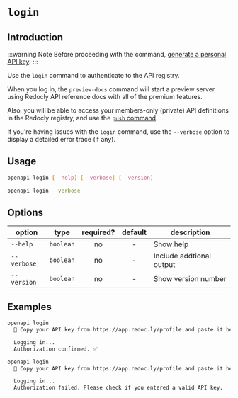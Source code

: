 # `login`

## Introduction

:::warning Note
Before proceeding with the command, [generate a personal API key](../../workflows/personal-api-keys.md).
:::

Use the `login` command to authenticate to the API registry.

When you log in, the `preview-docs` command will start a preview server using Redocly API reference docs with all of the premium features.

Also, you will be able to access your members-only (private) API definitions in the Redocly registry, and use the [`push` command](./push.md).

If you're having issues with the `login` command, use the `--verbose` option to display a detailed error trace (if any).

## Usage

```bash
openapi login [--help] [--verbose] [--version]

openapi login --verbose
```

## Options

option      | type      | required? | default | description
------------|:---------:|:---------:|:-------:|------------
`--help`    | `boolean` | no        | -       | Show help
`--verbose` | `boolean` | no        | -       | Include addtional output
`--version` | `boolean` | no        | -       | Show version number

## Examples

```bash Successful login
openapi login
  🔑 Copy your API key from https://app.redoc.ly/profile and paste it below:

  Logging in...
  Authorization confirmed. ✅
```

```bash Failed login
openapi login
  🔑 Copy your API key from https://app.redoc.ly/profile and paste it below:

  Logging in...
  Authorization failed. Please check if you entered a valid API key.
```